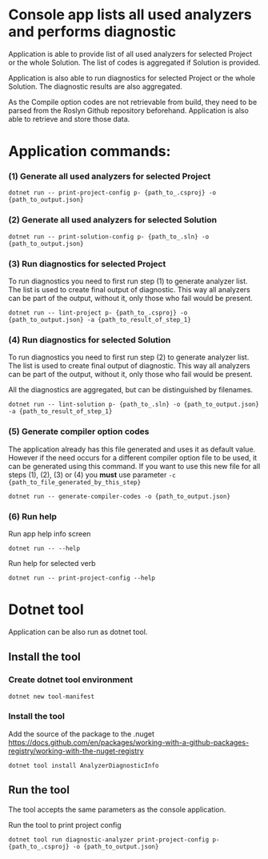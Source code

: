 # Console app lists all used analyzers and performs diagnostic

Application is able to provide list of all used analyzers for selected Project or the whole Solution. The list of codes 
is aggregated if Solution is provided. 

Application is also able to run diagnostics for selected Project or the whole Solution. The diagnostic results are also
aggregated. 

As the Compile option codes are not retrievable from build, they need to be parsed from the Roslyn Github repository
beforehand. Application is also able to retrieve and store those data. 

# Application commands:
### (1) Generate all used analyzers for selected Project
`dotnet run -- print-project-config p- {path_to_.csproj} -o {path_to_output.json}`

### (2) Generate all used analyzers for selected Solution
`dotnet run -- print-solution-config p- {path_to_.sln} -o {path_to_output.json}`

### (3) Run diagnostics for selected Project
To run diagnostics you need to first run step (1) to generate analyzer list. The list is used to create
final output of diagnostic. This way all analyzers can be part of the output, without it, only those who fail would be
present.

`dotnet run -- lint-project p- {path_to_.csproj} -o {path_to_output.json} -a {path_to_result_of_step_1}`

### (4) Run diagnostics for selected Solution
To run diagnostics you need to first run step (2) to generate analyzer list. The list is used to create
final output of diagnostic. This way all analyzers can be part of the output, without it, only those who fail would be
present.

All the diagnostics are aggregated, but can be distinguished by filenames.

`dotnet run -- lint-solution p- {path_to_.sln} -o {path_to_output.json} -a {path_to_result_of_step_1}`

### (5) Generate compiler option codes
The application already has this file generated and uses it as default value. However if the need occurs for a different
compiler option file to be used, it can be generated using this command. If you want to use this new file for all steps
(1), (2), (3) or (4) you **must** use parameter `-c {path_to_file_generated_by_this_step}`

`dotnet run -- generate-compiler-codes -o {path_to_output.json}`


### (6) Run help
Run app help info screen 

`dotnet run -- --help`

Run help for selected verb

`dotnet run -- print-project-config --help`


# Dotnet tool
Application can be also run as dotnet tool.

## Install the tool
### Create dotnet tool environment

`dotnet new tool-manifest`

### Install the tool
Add the source of the package to the .nuget
https://docs.github.com/en/packages/working-with-a-github-packages-registry/working-with-the-nuget-registry

`dotnet tool install AnalyzerDiagnosticInfo` 

## Run the tool

The tool accepts the same parameters as the console application. 

Run the tool to print project config

`dotnet tool run diagnostic-analyzer print-project-config p- {path_to_.csproj} -o {path_to_output.json}`
